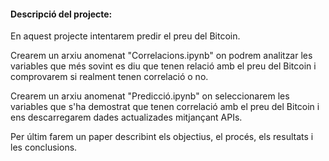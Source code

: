 #### Descripció del projecte:

En aquest projecte intentarem predir el preu del Bitcoin.

Crearem un arxiu anomenat "Correlacions.ipynb" on podrem analitzar les variables que més sovint es diu que tenen relació amb el preu del Bitcoin i comprovarem si realment tenen correlació o no.

Crearem un arxiu anomenat "Predicció.ipynb" on seleccionarem les variables que s'ha demostrat que tenen correlació amb el preu del Bitcoin
i ens descarregarem dades actualizades mitjançant APIs.

Per últim farem un paper describint els objectius, el procés, els resultats i les conclusions.
